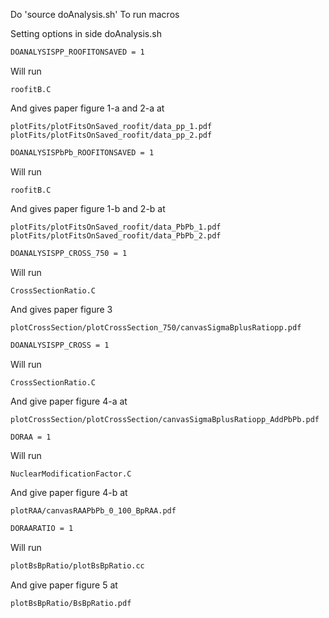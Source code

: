 Do
 'source doAnalysis.sh'
To run macros

Setting options in side doAnalysis.sh

```bash
DOANALYSISPP_ROOFITONSAVED = 1
```
Will run
```
roofitB.C
```
And gives paper figure 1-a and 2-a at
```
plotFits/plotFitsOnSaved_roofit/data_pp_1.pdf
plotFits/plotFitsOnSaved_roofit/data_pp_2.pdf
```

```bash
DOANALYSISPbPb_ROOFITONSAVED = 1
```
Will run
```
roofitB.C
```
And gives paper figure 1-b and 2-b at
```
plotFits/plotFitsOnSaved_roofit/data_PbPb_1.pdf
plotFits/plotFitsOnSaved_roofit/data_PbPb_2.pdf
```

```bash
DOANALYSISPP_CROSS_750 = 1
```
Will run
```
CrossSectionRatio.C
```
And gives paper figure 3
```
plotCrossSection/plotCrossSection_750/canvasSigmaBplusRatiopp.pdf
```

```bash
DOANALYSISPP_CROSS = 1
```
Will run
```
CrossSectionRatio.C
```
And give paper figure 4-a at
```
plotCrossSection/plotCrossSection/canvasSigmaBplusRatiopp_AddPbPb.pdf
```

```bash
DORAA = 1
```
Will run
```
NuclearModificationFactor.C
```
And give paper figure 4-b at
```
plotRAA/canvasRAAPbPb_0_100_BpRAA.pdf
```

```bash
DORAARATIO = 1
```
Will run
```bash
plotBsBpRatio/plotBsBpRatio.cc
```
And give paper figure 5 at
```bash
plotBsBpRatio/BsBpRatio.pdf
```
